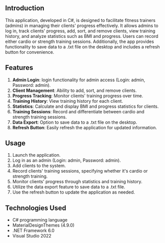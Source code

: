 ## Introduction

This application, developed in C#, is designed to facilitate fitness trainers (admins) in managing their clients' progress effectively. It allows admins to log in, track clients' progress, add, sort, and remove clients, view training history, and analyze statistics such as BMI and progress. Users can record either cardio or strength training sessions. Additionally, the app provides functionality to save data to a .txt file on the desktop and includes a refresh button for convenience.

## Features

1. **Admin Login**: login functionality for admin access (Login: admin, Password: admin).
2. **Client Management**: Ability to add, sort, and remove clients.
3. **Progress Tracking**: Monitor clients' training progress over time.
4. **Training History**: View training history for each client.
5. **Statistics**: Calculate and display BMI and progress statistics for clients.
6. **Training Sessions**: Record and differentiate between cardio and strength training sessions.
7. **Data Export**: Option to save data to a .txt file on the desktop.
8. **Refresh Button**: Easily refresh the application for updated information.

## Usage

1. Launch the application.
2. Log in as an admin (Login: admin, Password: admin).
3. Add clients to the system.
4. Record clients' training sessions, specifying whether it's cardio or strength training.
5. Monitor clients' progress through statistics and training history.
6. Utilize the data export feature to save data to a .txt file.
7. Use the refresh button to update the application as needed.


## Technologies Used

- C# programming language
- MaterialDesignThemes (4.9.0)
- .NET Framework 6.0
- Visual Studio 2022
